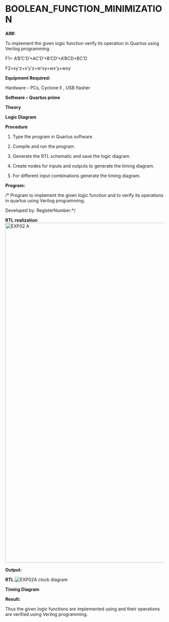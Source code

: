 # BOOLEAN_FUNCTION_MINIMIZATION

**AIM:**

To implement the given logic function verify its operation in Quartus using Verilog programming.

F1= A’B’C’D’+AC’D’+B’CD’+A’BCD+BC’D 

F2=xy’z+x’y’z+w’xy+wx’y+wxy

**Equipment Required:**

Hardware – PCs, Cyclone II , USB flasher

**Software – Quartus prime**

**Theory**

**Logic Diagram**

**Procedure**

1.	Type the program in Quartus software.

2.	Compile and run the program.

3.	Generate the RTL schematic and save the logic diagram.

4.	Create nodes for inputs and outputs to generate the timing diagram.

5.	For different input combinations generate the timing diagram.


**Program:**

/* Program to implement the given logic function and to verify its operations in quartus using Verilog programming. 

Developed by: RegisterNumber:*/


**RTL realization**
<img width="1912" height="1078" alt="EXP02 A" src="https://github.com/user-attachments/assets/3de7e13d-ebee-4c41-8c65-c2f06f930cb6" />

**Output:**

**RTL**
![EXP02A clock diagram](https://github.com/user-attachments/assets/b016c61e-39c6-4073-b38e-614c4afb40be)

**Timing Diagram**

**Result:**

Thus the given logic functions are implemented using and their operations are verified using Verilog programming.

